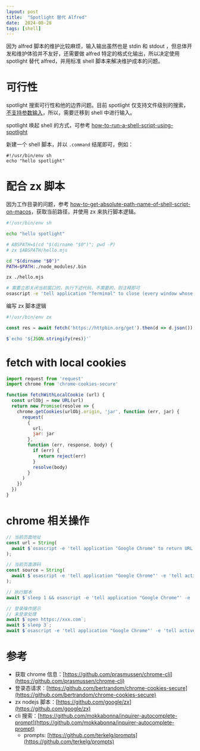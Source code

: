 ```yaml
---
layout: post
title:  "Spotlight 替代 Alfred"
date:  2024-08-28
tags: [shell]
---
```


  因为 alfred 脚本的维护比较麻烦，输入输出虽然也是 stdin 和 stdout ，但总体开发和维护体验并不友好，还需要做 alfred 特定的格式化输出，所以决定使用 spotlight 替代 alfred，并用标准 shell 脚本来解决维护成本的问题。

# 可行性

  spotlight 搜索可行性和他的边界问题。目前 spotlight 仅支持文件级别的搜索，[不支持参数输入](https://stackoverflow.com/questions/35711642/how-to-run-a-shell-script-using-spotlight-passing-a-parameter)，所以，需要迁移到 shell 中进行输入。

  spotlight 唤起 shell 的方式，可参考 [how-to-run-a-shell-script-using-spotlight](https://stackoverflow.com/questions/2877741/how-to-run-a-shell-script-using-spotlight)

  新建一个 shell 脚本，并以 `.command` 结尾即可，例如：

```shell
#!/usr/bin/env sh
echo "hello spotlight"
```

# 配合 zx 脚本

  因为工作目录的问题，参考 [how-to-get-absolute-path-name-of-shell-script-on-macos](https://stackoverflow.com/questions/5756524/how-to-get-absolute-path-name-of-shell-script-on-macos)，获取当前路径，并使用 zx 来执行脚本逻辑。


```sh
#!/usr/bin/env sh

echo "hello spotlight"

# ABSPATH=$(cd "$(dirname "$0")"; pwd -P)
# zx $ABSPATH/hello.mjs

cd "$(dirname "$0")"
PATH=$PATH:./node_modules/.bin

zx ./hello.mjs

# 需要立即关闭当前窗口的，执行下述代码，不需要的，则注释即可
osascript -e 'tell application "Terminal" to close (every window whose name contains "cli-hello.command")' &
```

  编写 zx 脚本逻辑

```js
#!/usr/bin/env zx

const res = await fetch('https://httpbin.org/get').then(d => d.json());

$`echo '${JSON.stringify(res)}'`
```


# fetch with local cookies

```js
import request from 'request'
import chrome from 'chrome-cookies-secure'

function fetchWithLocalCookie (url) {
  const urlObj = new URL(url)
  return new Promise(resolve => {
    chrome.getCookies(urlObj.origin, 'jar', function (err, jar) {
      request(
        {
          url,
          jar: jar
        },
        function (err, response, body) {
          if (err) {
            return reject(err)
          }
          resolve(body)
        }
      )
    })
  })
}
```


# chrome 相关操作

```js
// 当前页面地址
const url = String(
  await $`osascript -e 'tell application "Google Chrome" to return URL of active tab of front window'`
);

// 当前页面源码
const source = String(
  await $`osascript -e 'tell application "Google Chrome"' -e 'tell active tab of window 1' -e 'set sourcehtml to execute javascript "document.body.parentNode.outerHTML"' -e 'end tell'  -e 'end tell'`
);

// 执行脚本
await $`sleep 1 && osascript -e 'tell application "Google Chrome"' -e 'tell active tab of window 1' -e 'set sourcehtml to execute javascript "document.forms[0].orderId.value = \\"${orderId.value}\\";document.forms[0].submit();"' -e 'end tell'  -e 'end tell'`

// 登录操作提示
// 未登录处理
await $`open https://xxx.com`;
await $`sleep 3`;
await $`osascript -e 'tell application "Google Chrome"' -e 'tell active tab of window 1' -e 'set sourcehtml to execute javascript "alert(\\"重新登录 xxx 后，请重新执行脚本\\")"' -e 'end tell'  -e 'end tell'`;
```


# 参考

* 获取 chrome 信息：[https://github.com/prasmussen/chrome-cli](https://github.com/prasmussen/chrome-cli)
* 登录态请求：[https://github.com/bertrandom/chrome-cookies-secure](https://github.com/bertrandom/chrome-cookies-secure)
* zx nodejs 脚本：[https://github.com/google/zx](https://github.com/google/zx)
* cli 搜索：[https://github.com/mokkabonna/inquirer-autocomplete-prompt](https://github.com/mokkabonna/inquirer-autocomplete-prompt)
  * prompts: [https://github.com/terkelg/prompts](https://github.com/terkelg/prompts)
